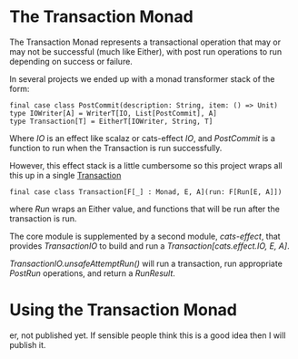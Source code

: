 # The Transaction Monad

The Transaction Monad represents a transactional operation that may or may not be successful (much like Either),
with post run operations to run depending on success or failure.

In several projects we ended up with a monad transformer stack of the form:

    final case class PostCommit(description: String, item: () => Unit) 
    type IOWriter[A] = WriterT[IO, List[PostCommit], A]
    type Transaction[T] = EitherT[IOWriter, String, T]

Where _IO_ is an effect like scalaz or cats-effect _IO_, and _PostCommit_ is a function to run when the Transaction
is run successfully.

However, this effect stack is a little cumbersome so this project wraps all this up in a single
[Transaction](core/src/main/scala/com/casualmiracles/transaction/Transaction.scala)

    final case class Transaction[F[_] : Monad, E, A](run: F[Run[E, A]])

where _Run_ wraps an Either value, and functions that will be run after the transaction is run.

The core module is supplemented by a second module, _cats-effect_, that provides _TransactionIO_
to build and run a _Transaction[cats.effect.IO, E, A]_.

_TransactionIO.unsafeAttemptRun()_ will run a transaction, run appropriate _PostRun_ operations, and return
a _RunResult_.


# Using the Transaction Monad

er, not published yet. If sensible people think this is a good idea then I will publish it.